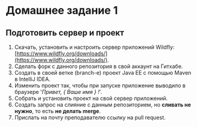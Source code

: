 # Домашнее задание 1

## Подготовить сервер и проект

1. Скачать, установить и настроить сервер приложений Wildfly: [https://www.wildfly.org/downloads/](https://www.wildfly.org/downloads/).
2. Сделать форк с данного репозитория в свой аккаунт на Гитхабе.
3. Создать в своей ветке (branch-е) проект Java EE с помощью Maven в IntelliJ IDEA.
4. Изменить проект так, чтобы при запуске приложение выводило в браузере '_Привет, { Ваше имя } !_'.
5. Собрать и установить проект на свой сервер приложений.
6. Создать запрос на слияние с данным репозиторием, но **сливать не нужно**, то есть **не делать merge**.
7. Прислать на почту преподавателю ссылку на pull request.
